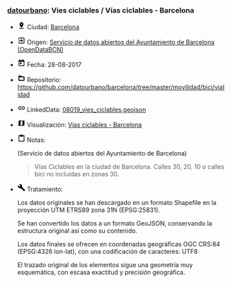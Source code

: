 ### [datourbano](https://github.com/datourbano): Vies ciclables / Vías ciclables - Barcelona

* ![](https://raw.githubusercontent.com/datourbano/simbologia/master/_/ubicacion_18.png) Ciudad: [Barcelona](https://datourbano.github.io/barcelona)
* ![](https://raw.githubusercontent.com/datourbano/simbologia/master/_/origen_18.png) Origen: [Servicio de datos abiertos del Ayuntamiento de Barcelona (OpenDataBCN)](http://opendata-ajuntament.barcelona.cat/data/es/dataset/vies-ciclables)
* ![](https://raw.githubusercontent.com/datourbano/simbologia/master/_/calendario_18.png) Fecha: 28-08-2017
* ![](https://raw.githubusercontent.com/datourbano/simbologia/master/_/carpeta_18.png) Repositorio: https://github.com/datourbano/barcelona/tree/master/movilidad/bici/vialidad
* ![](https://raw.githubusercontent.com/datourbano/simbologia/master/_/enlace_18.png) LinkedData: [08019_vies_ciclables.geojson](https://raw.githubusercontent.com/datourbano/barcelona/master/movilidad/bici/vialidad/08019_vies_ciclables.geojson)
* ![](https://raw.githubusercontent.com/datourbano/simbologia/master/_/mapa_18.png) Visualización: [Vías ciclables - Barcelona](https://datourbano.github.io/barcelona/movilidad/bici/vialidad/08019_vies_ciclables)
* ![](https://raw.githubusercontent.com/datourbano/simbologia/master/_/notas_18.png) Notas:

  (Servicio de datos abiertos del Ayuntamiento de Barcelona)
  >Vías Ciclables en la ciudad de Barcelona.
  >Calles 30, 20, 10 o calles bici no incluidas en zonas 30.

* ![](https://raw.githubusercontent.com/datourbano/simbologia/master/_/herramienta_18.png) Tratamiento:

  Los datos originales se han descargado en un formato Shapefile en la proyección UTM ETRS89 zona 31N (EPSG:25831). 

  Se han convertido los datos a un formato GeoJSON, conservando la estructura original así como su contenido.

  Los datos finales se ofrecen en coordenadas geográficas OGC CRS:84 (EPSG:4326 lon-lat), con una codificación de caracteres: UTF8

  El trazado original de los elementos sigue una geometría muy esquemática, con escasa exactitud y precisión geográfica.
